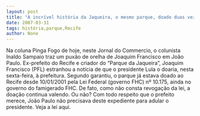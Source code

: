```yaml
---
layout: post
title: "A incrível história da Jaqueira, o mesmo parque, doado duas vezes ao Recife"
date: 2007-03-31
tags: história,parque,Recife
author: None
---
```

Na coluna Pinga Fogo de hoje, neste Jornal do Commercio, o colunista Inaldo Sampaio traz um puxão de orelha de Joaquim Francisco em João Paulo.
Ex-prefeito do Recife e criador do “Parque da Jaqueira”, Joaquim Francisco (PFL) estranhou a notícia de que o presidente Lula o doaria, nesta sexta-feira, à prefeitura. 
Segundo garantiu, o parque já estava doado ao Recife desde 10/01/2001 pela Lei Federal (governo FHC) nº 10.175, ainda no governo do famigerado FHC. 
De fato, como não consta revogação da lei, a doação continua valendo. Ou não?
Com todo respeito que o prefeito merece, João Paulo não precisava deste expediente para adular o presidente.
Veja a lei aqui. 